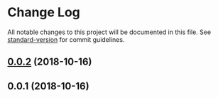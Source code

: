 # Change Log

All notable changes to this project will be documented in this file. See [standard-version](https://github.com/conventional-changelog/standard-version) for commit guidelines.

<a name="0.0.2"></a>
## [0.0.2](https://github.com/untool/pathifist/compare/v0.0.1...v0.0.2) (2018-10-16)



<a name="0.0.1"></a>
## 0.0.1 (2018-10-16)
